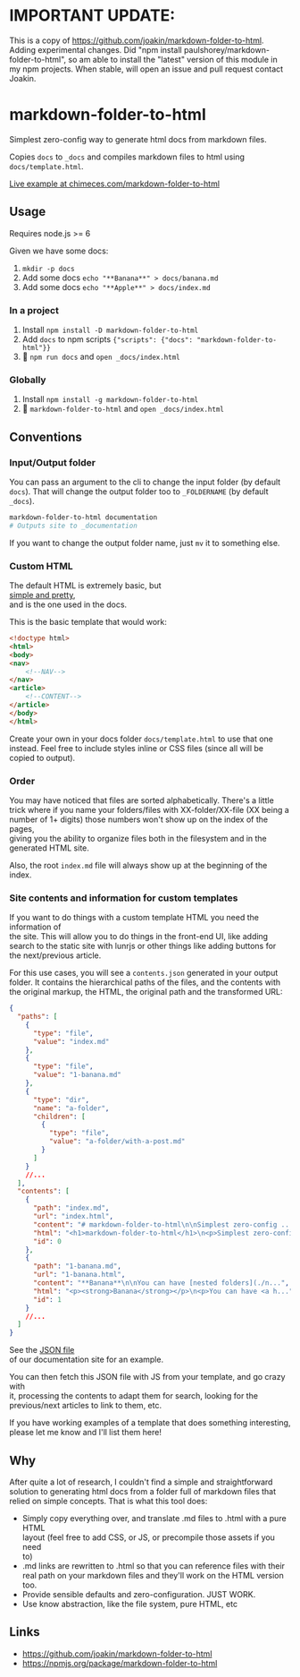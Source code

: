# IMPORTANT UPDATE:  
  
This is a copy of https://github.com/joakin/markdown-folder-to-html. Adding experimental changes. Did "npm install paulshorey/markdown-folder-to-html", so am able to install the "latest" version of this module in my npm projects. When stable, will open an issue and pull request contact Joakin.
  
  
# markdown-folder-to-html  
  
Simplest zero-config way to generate html docs from markdown files.  
  
Copies `docs` to `_docs` and compiles markdown files to html using  
`docs/template.html`.  
  
[Live example at chimeces.com/markdown-folder-to-html](http://chimeces.com/markdown-folder-to-html/)  
  
## Usage  
  
Requires node.js >= 6  
  
Given we have some docs:  
  
1. `mkdir -p docs`  
2. Add some docs `echo "**Banana**" > docs/banana.md`  
3. Add some docs `echo "**Apple**" > docs/index.md`  
  
### In a project  
  
1. Install `npm install -D markdown-folder-to-html`  
2. Add `docs` to npm scripts `{"scripts": {"docs": "markdown-folder-to-html"}}`  
3. 🎉 `npm run docs` and `open _docs/index.html`  
  
### Globally  
  
1. Install `npm install -g markdown-folder-to-html`  
2. 🎉 `markdown-folder-to-html` and `open _docs/index.html`  
  
## Conventions  
  
### Input/Output folder  
  
You can pass an argument to the cli to change the input folder (by default  
`docs`). That will change the output folder too to `_FOLDERNAME` (by default  
`_docs`).  
  
```bash  
markdown-folder-to-html documentation  
# Outputs site to _documentation  
```  
  
If you want to change the output folder name, just `mv` it to something else.  
  
### Custom HTML  
  
The default HTML is extremely basic, but  
[simple and pretty](https://github.com/joakin/markdown-folder-to-html/blob/master/docs/template.html),  
and is the one used in the docs.  
  
This is the basic template that would work:  
  
```html  
<!doctype html>  
<html>  
<body>  
<nav>  
	<!--NAV-->  
</nav>  
<article>  
	<!--CONTENT-->  
</article>  
</body>  
</html>  
```  
  
Create your own in your docs folder `docs/template.html` to use that one  
instead. Feel free to include styles inline or CSS files (since all will be  
copied to output).  
  
### Order  
  
You may have noticed that files are sorted alphabetically. There's a little  
trick where if you name your folders/files with XX-folder/XX-file (XX being a  
number of 1+ digits) those numbers won't show up on the index of the pages,  
giving you the ability to organize files both in the filesystem and in the  
generated HTML site.  
  
Also, the root `index.md` file will always show up at the beginning of the  
index.  
  
### Site contents and information for custom templates  
  
If you want to do things with a custom template HTML you need the information of  
the site. This will allow you to do things in the front-end UI, like adding  
search to the static site with lunrjs or other things like adding buttons for  
the next/previous article.  
  
For this use cases, you will see a `contents.json` generated in your output  
folder. It contains the hierarchical paths of the files, and the contents with  
the original markup, the HTML, the original path and the transformed URL:  
  
```json  
{  
  "paths": [  
    {  
      "type": "file",  
      "value": "index.md"  
    },  
    {  
      "type": "file",  
      "value": "1-banana.md"  
    },  
    {  
      "type": "dir",  
      "name": "a-folder",  
      "children": [  
        {  
          "type": "file",  
          "value": "a-folder/with-a-post.md"  
        }  
      ]  
    }  
    //...  
  ],  
  "contents": [  
    {  
      "path": "index.md",  
      "url": "index.html",  
      "content": "# markdown-folder-to-html\n\nSimplest zero-config ...",  
      "html": "<h1>markdown-folder-to-html</h1>\n<p>Simplest zero-config ...",  
      "id": 0  
    },  
    {  
      "path": "1-banana.md",  
      "url": "1-banana.html",  
      "content": "**Banana**\n\nYou can have [nested folders](./n...",  
      "html": "<p><strong>Banana</strong></p>\n<p>You can have <a h...",  
      "id": 1  
    }  
    //...  
  ]  
}  
```  
  
See the [JSON file](https://chimeces.com/markdown-folder-to-html/contents.json)  
of our documentation site for an example.  
  
You can then fetch this JSON file with JS from your template, and go crazy with  
it, processing the contents to adapt them for search, looking for the  
previous/next articles to link to them, etc.  
  
If you have working examples of a template that does something interesting,  
please let me know and I'll list them here!  
  
## Why  
  
After quite a lot of research, I couldn't find a simple and straightforward  
solution to generating html docs from a folder full of markdown files that  
relied on simple concepts. That is what this tool does:  
  
- Simply copy everything over, and translate .md files to .html with a pure HTML  
  layout (feel free to add CSS, or JS, or precompile those assets if you need  
  to)  
- .md links are rewritten to .html so that you can reference files with their  
  real path on your markdown files and they'll work on the HTML version too.  
- Provide sensible defaults and zero-configuration. JUST WORK.  
- Use know abstraction, like the file system, pure HTML, etc  
  
## Links  
  
- https://github.com/joakin/markdown-folder-to-html  
- https://npmjs.org/package/markdown-folder-to-html  

